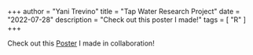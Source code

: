 +++
author = "Yani Trevino"
title = "Tap Water Research Project"
date = "2022-07-28"
description = "Check out this poster I made!"
tags = [
    "R"
]
+++

Check out this [Poster](fall21_water_research.pdf) I made in collaboration!
